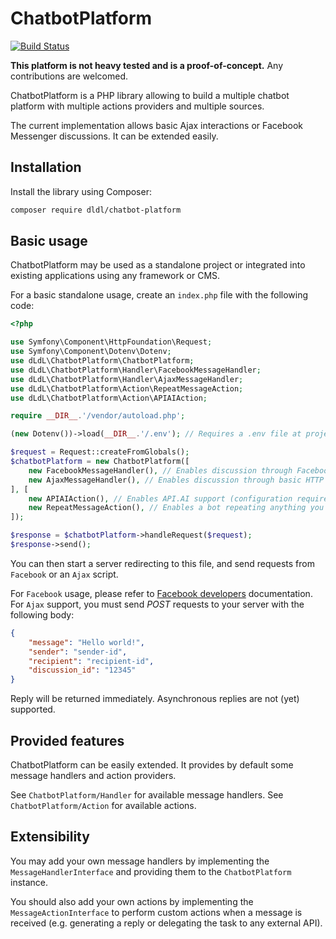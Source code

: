 # ChatbotPlatform

[![Build Status](https://travis-ci.org/dldl/chatbot-platform.svg?branch=master)](https://travis-ci.org/dldl/chatbot-platform)

**This platform is not heavy tested and is a proof-of-concept.** Any contributions are welcomed.

ChatbotPlatform is a PHP library allowing to build a multiple chatbot platform with multiple
actions providers and multiple sources.

The current implementation allows basic Ajax interactions or Facebook Messenger discussions. It can be extended easily.

## Installation

Install the library using Composer:

```sh
composer require dldl/chatbot-platform
```

## Basic usage

ChatbotPlatform may be used as a standalone project or integrated into existing applications
using any framework or CMS.

For a basic standalone usage, create an `index.php` file with the following code:

```php
<?php

use Symfony\Component\HttpFoundation\Request;
use Symfony\Component\Dotenv\Dotenv;
use dLdL\ChatbotPlatform\ChatbotPlatform;
use dLdL\ChatbotPlatform\Handler\FacebookMessageHandler;
use dLdL\ChatbotPlatform\Handler\AjaxMessageHandler;
use dLdL\ChatbotPlatform\Action\RepeatMessageAction;
use dLdL\ChatbotPlatform\Action\APIAIAction;

require __DIR__.'/vendor/autoload.php';

(new Dotenv())->load(__DIR__.'/.env'); // Requires a .env file at project root to load configuration (see an example on .env.dist file)

$request = Request::createFromGlobals();
$chatbotPlatform = new ChatbotPlatform([
    new FacebookMessageHandler(), // Enables discussion through Facebook messenger (configuration required in .env file)
    new AjaxMessageHandler(), // Enables discussion through basic HTTP requests
], [
    new APIAIAction(), // Enables API.AI support (configuration required in .env file)
    new RepeatMessageAction(), // Enables a bot repeating anything you said (useful for testing)
]);

$response = $chatbotPlatform->handleRequest($request);
$response->send();
```

You can then start a server redirecting to this file, and send requests from `Facebook` or an
`Ajax` script.

For `Facebook` usage, please refer to [Facebook developers](https://developers.facebook.com/docs/messenger-platform) documentation.
For `Ajax` support, you must send *POST* requests to your server with the following body:

```json
{
	"message": "Hello world!",
	"sender": "sender-id",
	"recipient": "recipient-id",
	"discussion_id": "12345"
}
```

Reply will be returned immediately. Asynchronous replies are not (yet) supported.

## Provided features

ChatbotPlatform can be easily extended. It provides by default some message handlers and action providers.

See `ChatbotPlatform/Handler` for available message handlers. See `ChatbotPlatform/Action` for available actions.

## Extensibility

You may add your own message handlers by implementing the `MessageHandlerInterface` and providing them to the `ChatbotPlatform`
instance.

You should also add your own actions by implementing the `MessageActionInterface` to perform custom actions when a message
is received (e.g. generating a reply or delegating the task to any external API).
